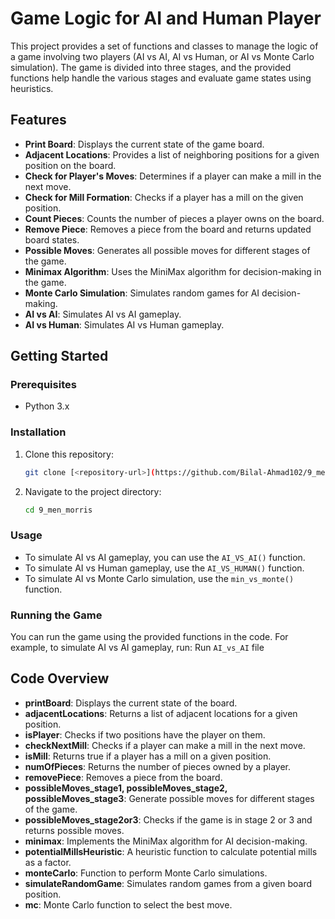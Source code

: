# Game Logic for AI and Human Player

This project provides a set of functions and classes to manage the logic of a game involving two players (AI vs AI, AI vs Human, or AI vs Monte Carlo simulation). The game is divided into three stages, and the provided functions help handle the various stages and evaluate game states using heuristics.

## Features

- **Print Board**: Displays the current state of the game board.
- **Adjacent Locations**: Provides a list of neighboring positions for a given position on the board.
- **Check for Player's Moves**: Determines if a player can make a mill in the next move.
- **Check for Mill Formation**: Checks if a player has a mill on the given position.
- **Count Pieces**: Counts the number of pieces a player owns on the board.
- **Remove Piece**: Removes a piece from the board and returns updated board states.
- **Possible Moves**: Generates all possible moves for different stages of the game.
- **Minimax Algorithm**: Uses the MiniMax algorithm for decision-making in the game.
- **Monte Carlo Simulation**: Simulates random games for AI decision-making.
- **AI vs AI**: Simulates AI vs AI gameplay.
- **AI vs Human**: Simulates AI vs Human gameplay.

## Getting Started

### Prerequisites

- Python 3.x

### Installation

1. Clone this repository:

    ```bash
    git clone [<repository-url>](https://github.com/Bilal-Ahmad102/9_men_morris)
    ```

2. Navigate to the project directory:

    ```bash
    cd 9_men_morris
    ```

### Usage

- To simulate AI vs AI gameplay, you can use the `AI_VS_AI()` function.
- To simulate AI vs Human gameplay, use the `AI_VS_HUMAN()` function.
- To simulate AI vs Monte Carlo simulation, use the `min_vs_monte()`<repository-name> function.

### Running the Game

You can run the game using the provided functions in the code. For example, to simulate AI vs AI gameplay, run:
    Run `AI_vs_AI` file


## Code Overview

- **printBoard**: Displays the current state of the board.
- **adjacentLocations**: Returns a list of adjacent locations for a given position.
- **isPlayer**: Checks if two positions have the player on them.
- **checkNextMill**: Checks if a player can make a mill in the next move.
- **isMill**: Returns true if a player has a mill on a given position.
- **numOfPieces**: Returns the number of pieces owned by a player.
- **removePiece**: Removes a piece from the board.
- **possibleMoves_stage1, possibleMoves_stage2, possibleMoves_stage3**: Generate possible moves for different stages of the game.
- **possibleMoves_stage2or3**: Checks if the game is in stage 2 or 3 and returns possible moves.
- **minimax**: Implements the MiniMax algorithm for AI decision-making.
- **potentialMillsHeuristic**: A heuristic function to calculate potential mills as a factor.
- **monteCarlo**: Function to perform Monte Carlo simulations.
- **simulateRandomGame**: Simulates random games from a given board position.
- **mc**: Monte Carlo function to select the best move.
